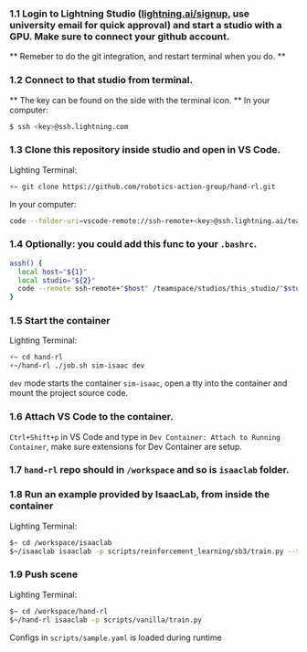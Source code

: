
### 1.1 Login to Lightning Studio ([lightning.ai/signup](https://lightning.ai/sign-up), use university email for quick approval) and start a studio with a GPU. Make sure to connect your github account.
** Remeber to do the git integration, and restart terminal when you do. **

### 1.2 Connect to that studio from terminal.

** The key can be found on the side with the terminal icon. **
In your computer:
```bash
$ ssh <key>@ssh.lightning.com
```

### 1.3 Clone this repository inside studio and open in VS Code.

Lighting Terminal:
```bash
⚡~ git clone https://github.com/robotics-action-group/hand-rl.git
```

In your computer:
```bash
code --folder-uri=vscode-remote://ssh-remote+<key>@ssh.lightning.ai/teamspace/studios/this_studio/hand-rl
```

### 1.4 Optionally: you could add this func to your `.bashrc`.
```bash
assh() { 
  local host="${1}"
  local studio="${2}"
  code --remote ssh-remote+"$host" /teamspace/studios/this_studio/"$studio"/
}
```

### 1.5 Start the container
Lighting Terminal:
```bash
⚡~ cd hand-rl
⚡~/hand-rl ./job.sh sim-isaac dev
```
`dev` mode starts the container `sim-isaac`, open a tty into the container and mount the project source code.

### 1.6 Attach VS Code to the container.
`Ctrl+Shift+p` in VS Code and type in `Dev Container: Attach to Running Container`, make sure extensions for Dev Container are setup.

### 1.7 `hand-rl` repo should in `/workspace` and so is `isaaclab` folder.

### 1.8 Run an example provided by IsaacLab, from inside the container
Lighting Terminal:
```bash
$~ cd /workspace/isaaclab
$~/isaaclab isaaclab -p scripts/reinforcement_learning/sb3/train.py --task Isaac-Cartpole-v0 --num_envs 64 --headless --video
``` 

### 1.9 Push scene
Lighting Terminal:
```bash
$~ cd /workspace/hand-rl
$~/hand-rl isaaclab -p scripts/vanilla/train.py
```
Configs in `scripts/sample.yaml` is loaded during runtime